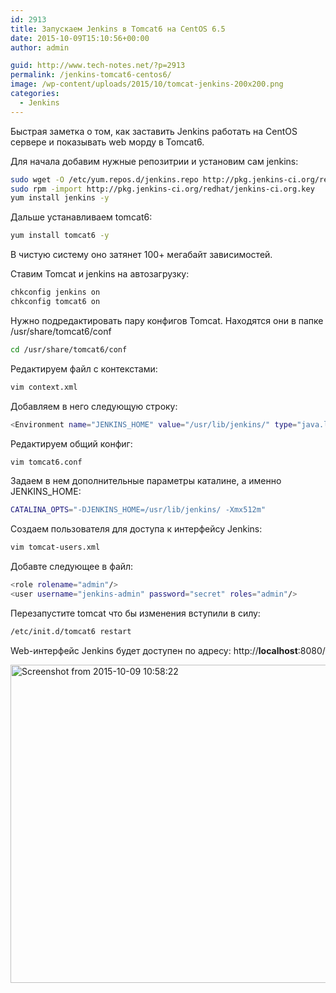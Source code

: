 ```yaml
---
id: 2913
title: Запускаем Jenkins в Tomcat6 на CentOS 6.5
date: 2015-10-09T15:10:56+00:00
author: admin

guid: http://www.tech-notes.net/?p=2913
permalink: /jenkins-tomcat6-centos6/
image: /wp-content/uploads/2015/10/tomcat-jenkins-200x200.png
categories:
  - Jenkins
---
```

Быстрая заметка о том, как заставить Jenkins работать на CentOS сервере и показывать web морду в Tomcat6.

Для начала добавим нужные репозитрии и установим сам jenkins:

```bash
sudo wget -O /etc/yum.repos.d/jenkins.repo http://pkg.jenkins-ci.org/redhat/jenkins.repo  
sudo rpm -import http://pkg.jenkins-ci.org/redhat/jenkins-ci.org.key  
yum install jenkins -y
```

Дальше устанавливаем tomcat6:

```bash
yum install tomcat6 -y
```

В чистую систему оно затянет 100+ мегабайт зависимостей.

Ставим Tomcat и jenkins на автозагрузку:

```bash
chkconfig jenkins on  
chkconfig tomcat6 on
```

Нужно подредактировать пару конфигов Tomcat. Находятся они в папке /usr/share/tomcat6/conf

```bash
cd /usr/share/tomcat6/conf
```

Редактируем файл с контекстами:

```bash
vim context.xml
```

Добавляем в него следующую строку:

```bash
<Environment name="JENKINS_HOME" value="/usr/lib/jenkins/" type="java.lang.String"/>
```


Редактируем общий конфиг:

```bash
vim tomcat6.conf
```

Задаем в нем дополнительные параметры каталине, а именно JENKINS_HOME:

```bash
CATALINA_OPTS="-DJENKINS_HOME=/usr/lib/jenkins/ -Xmx512m"
```


Создаем пользователя для доступа к интерфейсу Jenkins:

```bash
vim tomcat-users.xml
```

Добавте следующее в файл:

```bash
<role rolename="admin"/>
<user username="jenkins-admin" password="secret" roles="admin"/>
```


Перезапустите tomcat что бы изменения вступили в силу:

```bash
/etc/init.d/tomcat6 restart
```

Web-интерфейс Jenkins будет доступен по адресу: http://**localhost**:8080/

[<img src="/wp-content/uploads/2015/10/Screenshot-from-2015-10-09-105822.png" alt="Screenshot from 2015-10-09 10:58:22" width="679" height="509" class="aligncenter size-full wp-image-2916" srcset="/wp-content/uploads/2015/10/Screenshot-from-2015-10-09-105822.png 679w, /wp-content/uploads/2015/10/Screenshot-from-2015-10-09-105822-170x127.png 170w, /wp-content/uploads/2015/10/Screenshot-from-2015-10-09-105822-300x225.png 300w" sizes="(max-width: 679px) 100vw, 679px" />](/wp-content/uploads/2015/10/Screenshot-from-2015-10-09-105822.png)
